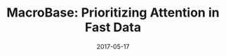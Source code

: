 ---
layout: post
title: "MacroBase: Prioritizing Attention in Fast Data"
date: 2017-05-17
categories: paper
ref-authors: Peter Bailis, <strong>Edward Gan</strong>, Samuel Madden, Deepak Narayanan, Kexin Rong, Sahaana Suri
ref-year: 2017
ref-journal: SIGMOD
ref-doi: 10.1145/3035918.3035928
ref-url: /assets/papers/macrobase-paper.pdf
---